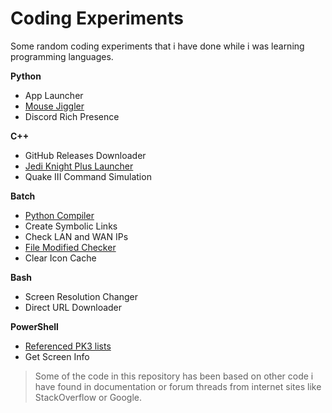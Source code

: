 # Coding Experiments

Some random coding experiments that i have done while i was learning programming languages.

**Python**
- App Launcher
- [Mouse Jiggler](python/mouse_jiggler)
- Discord Rich Presence

**C++**
- GitHub Releases Downloader
- [Jedi Knight Plus Launcher](cpp/jkplus_launcher)
- Quake III Command Simulation

**Batch**
- [Python Compiler](batch/py_compiler)
- Create Symbolic Links
- Check LAN and WAN IPs
- [File Modified Checker](batch/mod_checker)
- Clear Icon Cache

**Bash**
- Screen Resolution Changer
- Direct URL Downloader

**PowerShell**
- [Referenced PK3 lists](powershell/ref_autolist)
- Get Screen Info

> Some of the code in this repository has been based on other code i have found in documentation or forum threads from internet sites like StackOverflow or Google.